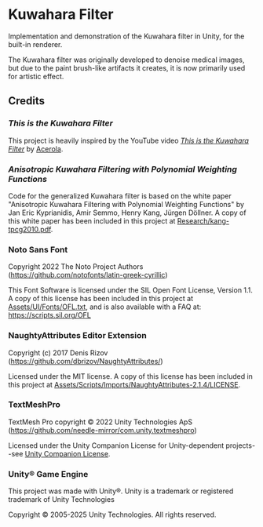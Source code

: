 # Kuwahara Filter

Implementation and demonstration of the Kuwahara filter in Unity, for the
built-in renderer.

The Kuwahara filter was originally developed to denoise medical images, but due
to the paint brush-like artifacts it creates, it is now primarily used for
artistic effect.

## Credits

### *This is the Kuwahara Filter*

This project is heavily inspired by the YouTube video [*This is the Kuwahara
Filter*](https://youtu.be/LDhN-JK3U9g?si=nhlqjrNwqO8pPd5x) by
[Acerola](https://www.youtube.com/@Acerola_t).

### *Anisotropic Kuwahara Filtering with Polynomial Weighting Functions*

Code for the generalized Kuwahara filter is based on the white paper
"Anisotropic Kuwahara Filtering with Polynomial Weighting Functions" by Jan Eric
Kyprianidis, Amir Semmo, Henry Kang, Jürgen Döllner. A copy of this white paper
has been included in this project at
[Research/kang-tpcg2010.pdf](Research/kang-tpcg2010.pdf).

### Noto Sans Font

Copyright 2022 The Noto Project Authors
(<https://github.com/notofonts/latin-greek-cyrillic>)

This Font Software is licensed under the SIL Open Font License, Version 1.1. A
copy of this license has been included in this project at
[Assets/UI/Fonts/OFL.txt](Assets/UI/Fonts/OFL.txt), and is also available with a
FAQ at: <https://scripts.sil.org/OFL>

### NaughtyAttributes Editor Extension

Copyright (c) 2017 Denis Rizov (<https://github.com/dbrizov/NaughtyAttributes/>)

Licensed under the MIT license. A copy of this license has been included in this
project at [Assets/Scripts/Imports/NaughtyAttributes-2.1.4/LICENSE](
Assets/Scripts/Imports/NaughtyAttributes-2.1.4/LICENSE).

### TextMeshPro

TextMesh Pro copyright © 2022 Unity Technologies ApS
(<https://github.com/needle-mirror/com.unity.textmeshpro>)

Licensed under the Unity Companion License for Unity-dependent projects--see
[Unity Companion License](
http://www.unity3d.com/legal/licenses/Unity_Companion_License).

### Unity® Game Engine

This project was made with Unity®. Unity is a trademark or registered trademark
of Unity Technologies

Copyright © 2005-2025 Unity Technologies. All rights reserved.

